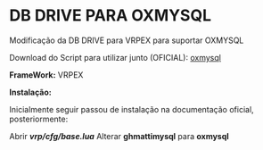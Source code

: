 # DB DRIVE PARA OXMYSQL
Modificação da DB DRIVE para VRPEX para suportar OXMYSQL

Download do Script para utilizar junto (OFICIAL): [oxmysql](https://forum.cfx.re/t/standalone-oxmysql-lightweight-mysql-wrapper/4755120)

**FrameWork:** VRPEX


**Instalação:** 

Inicialmente seguir passou de instalação na documentação oficial, posteriormente:

Abrir ***vrp/cfg/base.lua*** 
Alterar **ghmattimysql** para **oxmysql**
